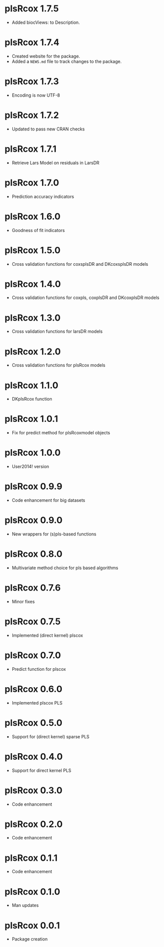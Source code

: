 # plsRcox 1.7.5

* Added biocViews: to Description.

# plsRcox 1.7.4

* Created website for the package.
* Added a `NEWS.md` file to track changes to the package.

# plsRcox 1.7.3

* Encoding is now UTF-8

# plsRcox 1.7.2 

* Updated to pass new CRAN checks

# plsRcox 1.7.1 

* Retrieve Lars Model on residuals in LarsDR

# plsRcox 1.7.0 

* Prediction accuracy indicators

# plsRcox 1.6.0 

* Goodness of fit indicators

# plsRcox 1.5.0 

* Cross validation functions for coxsplsDR and DKcoxsplsDR models

# plsRcox 1.4.0 

* Cross validation functions for coxpls, coxplsDR and DKcoxplsDR models

# plsRcox 1.3.0 

* Cross validation functions for larsDR models

# plsRcox 1.2.0 

* Cross validation functions for plsRcox models

# plsRcox 1.1.0 

* DKplsRcox function

# plsRcox 1.0.1 

* Fix for predict method for plsRcoxmodel objects

# plsRcox 1.0.0 

* User2014! version

# plsRcox 0.9.9 

* Code enhancement for big datasets

# plsRcox 0.9.0 

* New wrappers for (s)pls-based functions

# plsRcox 0.8.0 

* Multivariate method choice for pls based algorithms

# plsRcox 0.7.6 

* Minor fixes

# plsRcox 0.7.5 

* Implemented (direct kernel) plscox

# plsRcox 0.7.0 

* Predict function for plscox

# plsRcox 0.6.0 

* Implemented plscox PLS

# plsRcox 0.5.0 

* Support for (direct kernel) sparse PLS

# plsRcox 0.4.0 

* Support for direct kernel PLS

# plsRcox 0.3.0 

* Code enhancement

# plsRcox 0.2.0 

* Code enhancement

# plsRcox 0.1.1 

* Code enhancement

# plsRcox 0.1.0 

* Man updates

# plsRcox 0.0.1 

* Package creation

